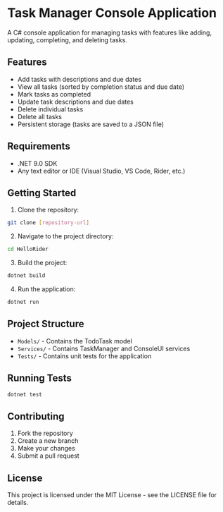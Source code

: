 # Task Manager Console Application

A C# console application for managing tasks with features like adding, updating, completing, and deleting tasks.

## Features

- Add tasks with descriptions and due dates
- View all tasks (sorted by completion status and due date)
- Mark tasks as completed
- Update task descriptions and due dates
- Delete individual tasks
- Delete all tasks
- Persistent storage (tasks are saved to a JSON file)

## Requirements

- .NET 9.0 SDK
- Any text editor or IDE (Visual Studio, VS Code, Rider, etc.)

## Getting Started

1. Clone the repository:
```bash
git clone [repository-url]
```

2. Navigate to the project directory:
```bash
cd HelloRider
```

3. Build the project:
```bash
dotnet build
```

4. Run the application:
```bash
dotnet run
```

## Project Structure

- `Models/` - Contains the TodoTask model
- `Services/` - Contains TaskManager and ConsoleUI services
- `Tests/` - Contains unit tests for the application

## Running Tests

```bash
dotnet test
```

## Contributing

1. Fork the repository
2. Create a new branch
3. Make your changes
4. Submit a pull request

## License

This project is licensed under the MIT License - see the LICENSE file for details. 